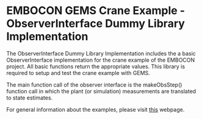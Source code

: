 EMBOCON GEMS Crane Example - ObserverInterface Dummy Library Implementation
========================================================================

The ObserverInterface Dummy Library Implementation includes the a basic ObserverInterface implementation for the crane example of the EMBOCON project. All basic functions return the appropriate values. This library is required to setup and test the crane example with GEMS.

The main function call of the observer interface is the makeObsStep() function call in which the plant (or simulation) measurements are translated to state estimates.

For general information about the examples, please visit [this](http://embocon.org/index.php/Category:GEMS) webpage.
